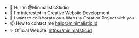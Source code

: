 - 👋 Hi, I'm @MinimalisticStudio
- 👀 I'm interested in Creative Website Development
- 💞️ I want to collaborate on a Website Creation Project with you
- 📫 How to contact me hallo@minimalistic.id
- ✨ Official Website: https://minimalistic.id
